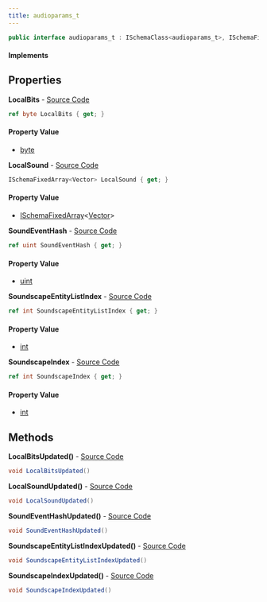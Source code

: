 ```yaml
---
title: audioparams_t
---
```


```csharp
public interface audioparams_t : ISchemaClass<audioparams_t>, ISchemaField, ISchemaClass, INativeHandle
```

#### Implements

## Properties

**LocalBits** - [Source Code](https://github.com/swiftly-solution/swiftlys2/blob/main/managed/src/SwiftlyS2.Generated/Schemas/Interfaces/audioparams_t.cs#L20)

```csharp
ref byte LocalBits { get; }
```

#### Property Value

- [byte](https://learn.microsoft.com/dotnet/api/system.byte)

**LocalSound** - [Source Code](https://github.com/swiftly-solution/swiftlys2/blob/main/managed/src/SwiftlyS2.Generated/Schemas/Interfaces/audioparams_t.cs#L16)

```csharp
ISchemaFixedArray<Vector> LocalSound { get; }
```

#### Property Value

- [ISchemaFixedArray](/docs/api/shared/schemas/ischemafixedarray-1)<[Vector](/docs/api/shared/natives/vector)>

**SoundEventHash** - [Source Code](https://github.com/swiftly-solution/swiftlys2/blob/main/managed/src/SwiftlyS2.Generated/Schemas/Interfaces/audioparams_t.cs#L24)

```csharp
ref uint SoundEventHash { get; }
```

#### Property Value

- [uint](https://learn.microsoft.com/dotnet/api/system.uint32)

**SoundscapeEntityListIndex** - [Source Code](https://github.com/swiftly-solution/swiftlys2/blob/main/managed/src/SwiftlyS2.Generated/Schemas/Interfaces/audioparams_t.cs#L22)

```csharp
ref int SoundscapeEntityListIndex { get; }
```

#### Property Value

- [int](https://learn.microsoft.com/dotnet/api/system.int32)

**SoundscapeIndex** - [Source Code](https://github.com/swiftly-solution/swiftlys2/blob/main/managed/src/SwiftlyS2.Generated/Schemas/Interfaces/audioparams_t.cs#L18)

```csharp
ref int SoundscapeIndex { get; }
```

#### Property Value

- [int](https://learn.microsoft.com/dotnet/api/system.int32)

## Methods

**LocalBitsUpdated()** - [Source Code](https://github.com/swiftly-solution/swiftlys2/blob/main/managed/src/SwiftlyS2.Generated/Schemas/Interfaces/audioparams_t.cs#L28)

```csharp
void LocalBitsUpdated()
```

**LocalSoundUpdated()** - [Source Code](https://github.com/swiftly-solution/swiftlys2/blob/main/managed/src/SwiftlyS2.Generated/Schemas/Interfaces/audioparams_t.cs#L26)

```csharp
void LocalSoundUpdated()
```

**SoundEventHashUpdated()** - [Source Code](https://github.com/swiftly-solution/swiftlys2/blob/main/managed/src/SwiftlyS2.Generated/Schemas/Interfaces/audioparams_t.cs#L30)

```csharp
void SoundEventHashUpdated()
```

**SoundscapeEntityListIndexUpdated()** - [Source Code](https://github.com/swiftly-solution/swiftlys2/blob/main/managed/src/SwiftlyS2.Generated/Schemas/Interfaces/audioparams_t.cs#L29)

```csharp
void SoundscapeEntityListIndexUpdated()
```

**SoundscapeIndexUpdated()** - [Source Code](https://github.com/swiftly-solution/swiftlys2/blob/main/managed/src/SwiftlyS2.Generated/Schemas/Interfaces/audioparams_t.cs#L27)

```csharp
void SoundscapeIndexUpdated()
```

